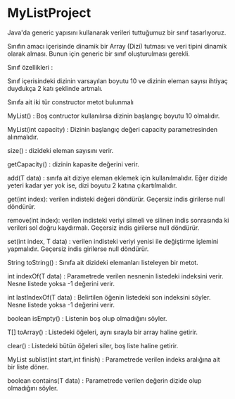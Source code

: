 # MyListProject

Java'da generic yapısını kullanarak verileri tuttuğumuz bir sınıf tasarlıyoruz.

Sınıfın amacı içerisinde dinamik bir Array (Dizi) tutması ve veri tipini dinamik olarak alması. Bunun için generic bir sınıf oluşturulması gerekli.

Sınıf özellikleri :



Sınıf içerisindeki dizinin varsayılan boyutu 10 ve dizinin eleman sayısı ihtiyaç duydukça 2 katı şeklinde artmalı.


Sınıfa ait iki tür constructor metot bulunmalı


MyList() : Boş contructor kullanılırsa dizinin başlangıç boyutu 10 olmalıdır.


MyList(int capacity) : Dizinin başlangıç değeri capacity parametresinden alınmalıdır.


size() : dizideki eleman sayısını verir.


getCapacity() : dizinin kapasite değerini verir.


add(T data) : sınıfa ait diziye eleman eklemek için kullanılmalıdır. Eğer dizide yeteri kadar yer yok ise, dizi boyutu 2 katına çıkartılmalıdır.

get(int index): verilen indisteki değeri döndürür. Geçersiz indis girilerse null döndürür.


remove(int index): verilen indisteki veriyi silmeli ve silinen indis sonrasında ki verileri sol doğru kaydırmalı. Geçersiz indis girilerse null döndürür.


set(int index, T data) : verilen indisteki veriyi yenisi ile değiştirme işlemini yapmalıdır. Geçersiz indis girilerse null döndürür.


String toString() : Sınıfa ait dizideki elemanları listeleyen bir metot.

int indexOf(T data) : Parametrede verilen nesnenin listedeki indeksini verir. Nesne listede yoksa -1 değerini verir.


int lastIndexOf(T data) : Belirtilen öğenin listedeki son indeksini söyler. Nesne listede yoksa -1 değerini verir.


boolean isEmpty() : Listenin boş olup olmadığını söyler.


T[] toArray() : Listedeki öğeleri, aynı sırayla bir array haline getirir.


clear() : Listedeki bütün öğeleri siler, boş liste haline getirir.


MyList<T> sublist(int start,int finish) : Parametrede verilen indeks aralığına ait bir liste döner.


boolean contains(T data) : Parametrede verilen değerin dizide olup olmadığını söyler.
